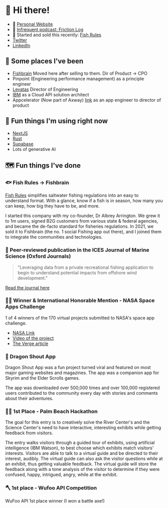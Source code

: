 # :wave: Hi there!

- 👾  [Personal Website](https://rickblalock.dev)
- 🚀  [Infrequent podcast: Friction Log](https://frictionlog.com/)
- 🐠  Started and sold this recently: [Fish Rules](https://fishrulesapp.com/)
- [Twitter](https://twitter.com/rblalock)
- [LinkedIn](https://www.linkedin.com/in/rickblalock/)

## 🚀  Some places I've been

- [Fishbrain](https://fishbrain.com) Moved here after selling to them.  Dir of Product -> CPO
- Pinpoint (Engineering performance management) as a principle engineer
- [Levatas](https://levatas.com) Director of Engineering
- [IBM](https://ibm.com) as a Cloud API solution architect
- Appcelerator (Now part of Axway) [link](https://www.axway.com/en) as an app engineer to director of product

## 🔬  Fun things I'm using right now

- [NextJS](https://nextjs.com)
- [Rust](https://www.rust-lang.org/)
- [Supabase](https://supabase.com/)
- Lots of generative AI

## 🗺️  Fun things I've done

### :fish: Fish Rules -> Fishbrain

[Fish Rules](https://fishrulesapp.com) simplifies saltwater fishing regulations into an easy to understand format. With a glance, know if a fish is in season, how many you can keep, how big they have to be, and more.

I started this company with my co-founder, Dr Albrey Arrington.  We grew it to 1m users, signed B2G customers from various state & federal agencies, and became the de-facto standard for fisheries regulations.  In 2021, we sold it to Fishbrain (the no. 1 social Fishing app out there), and I joined them to integrate the communities and technologies.

### 📝 Peer-reviewed publication in the ICES Journal of Marine Science (Oxford Journals)

> "Leveraging data from a private recreational fishing application to begin to understand potential impacts from offshore wind development."

[Read the journal here](https://academic.oup.com/icesjms/advance-article/doi/10.1093/icesjms/fsad154/7293717?login=false)

### 👨‍🚀  Winner & International Honorable Mention - NASA Space Apps Challenge

1 of 4 winners of the 170 virtual projects submitted to NASA's space app challenge.

- [NASA Link](https://open.nasa.gov/blog/virtual-winners/)
- [Video of the project](https://vimeo.com/64515087)
- [The Verge article](https://www.theverge.com/2013/4/29/4270734/nasa-space-apps-challenge-hackers-2013)

### 🐉  Dragon Shout App

Dragon Shout App was a fun project turned viral and featured on most major gaming websites and magazines. The app was a companion app for Skyrim and the Elder Scrolls games.

The app was downloaded over 500,000 times and over 100,000 registered users contributed to the community every day with stories and comments about their adventures.

### 👨‍💻  1st Place - Palm Beach Hackathon

The goal for this entry is to creatively solve the River Center's and the Science Center's need to have interactive, interesting exhibits while getting feedback from visitors.

The entry walks visitors through a guided tour of exhibits, using artificial intelligence (IBM Watson), to best choose which exhibits match visitors' interests. Visitors are able to talk to a virtual guide and be directed to their interest, audibly. The virtual guide can also ask the visitor questions while at an exhibit, thus getting valuable feedback. The virtual guide will store the feedback along with a tone analysis of the visitor to determine if they were confused, happy, intrigued, angry, while at the exhibit.

### 🪓  1st place - Wufoo API Competition

WuFoo API 1st place winner (I won a battle axe!)
